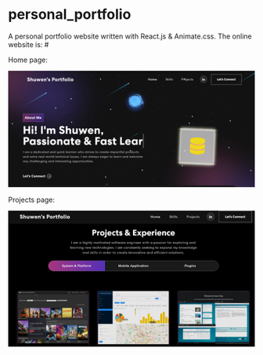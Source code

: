 # personal_portfolio

A personal portfolio website written with React.js & Animate.css. The online website is: #

Home page:

![Alt text](https://github.com/shuw1101/personal_portfolio/blob/main/demo/home.png)

Projects page:

![Alt text](https://github.com/shuw1101/personal_portfolio/blob/main/demo/projects.png)